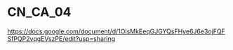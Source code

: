 # CN_CA_04

https://docs.google.com/document/d/1OlsMkEeqGJGYQsFHye6J6e3ojFQFSfPQP2vqgEVszPE/edit?usp=sharing